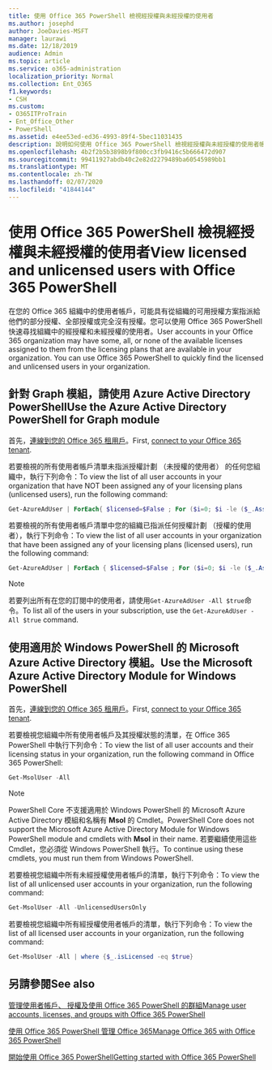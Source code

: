 ```yaml
---
title: 使用 Office 365 PowerShell 檢視經授權與未經授權的使用者
ms.author: josephd
author: JoeDavies-MSFT
manager: laurawi
ms.date: 12/18/2019
audience: Admin
ms.topic: article
ms.service: o365-administration
localization_priority: Normal
ms.collection: Ent_O365
f1.keywords:
- CSH
ms.custom:
- O365ITProTrain
- Ent_Office_Other
- PowerShell
ms.assetid: e4ee53ed-ed36-4993-89f4-5bec11031435
description: 說明如何使用 Office 365 PowerShell 檢視經授權與未經授權的使用者帳戶。
ms.openlocfilehash: 4b2f2b5b3898b9f800cc3fb9416c5b666472d907
ms.sourcegitcommit: 99411927abdb40c2e82d2279489ba60545989bb1
ms.translationtype: MT
ms.contentlocale: zh-TW
ms.lasthandoff: 02/07/2020
ms.locfileid: "41844144"
---
```

# <a name="view-licensed-and-unlicensed-users-with-office-365-powershell"></a><span data-ttu-id="ba724-103">使用 Office 365 PowerShell 檢視經授權與未經授權的使用者</span><span class="sxs-lookup"><span data-stu-id="ba724-103">View licensed and unlicensed users with Office 365 PowerShell</span></span>

<span data-ttu-id="ba724-p101">在您的 Office 365 組織中的使用者帳戶，可能具有從組織的可用授權方案指派給他們的部分授權、全部授權或完全沒有授權。您可以使用 Office 365 PowerShell 快速尋找組織中的經授權和未經授權的使用者。</span><span class="sxs-lookup"><span data-stu-id="ba724-p101">User accounts in your Office 365 organization may have some, all, or none of the available licenses assigned to them from the licensing plans that are available in your organization. You can use Office 365 PowerShell to quickly find the licensed and unlicensed users in your organization.</span></span>

## <a name="use-the-azure-active-directory-powershell-for-graph-module"></a><span data-ttu-id="ba724-106">針對 Graph 模組，請使用 Azure Active Directory PowerShell</span><span class="sxs-lookup"><span data-stu-id="ba724-106">Use the Azure Active Directory PowerShell for Graph module</span></span>

<span data-ttu-id="ba724-107">首先，[連線到您的 Office 365 租用戶](connect-to-office-365-powershell.md#connect-with-the-azure-active-directory-powershell-for-graph-module)。</span><span class="sxs-lookup"><span data-stu-id="ba724-107">First, [connect to your Office 365 tenant](connect-to-office-365-powershell.md#connect-with-the-azure-active-directory-powershell-for-graph-module).</span></span>
 
<span data-ttu-id="ba724-108">若要檢視的所有使用者帳戶清單未指派授權計劃 （未授權的使用者） 的任何您組織中，執行下列命令：</span><span class="sxs-lookup"><span data-stu-id="ba724-108">To view the list of all user accounts in your organization that have NOT been assigned any of your licensing plans (unlicensed users), run the following command:</span></span>
  
```powershell
Get-AzureAdUser | ForEach{ $licensed=$False ; For ($i=0; $i -le ($_.AssignedLicenses | Measure).Count ; $i++) { If( [string]::IsNullOrEmpty(  $_.AssignedLicenses[$i].SkuId ) -ne $True) { $licensed=$true } } ; If( $licensed -eq $false) { Write-Host $_.UserPrincipalName} }
```

<span data-ttu-id="ba724-109">若要檢視的所有使用者帳戶清單中您的組織已指派任何授權計劃 （授權的使用者），執行下列命令：</span><span class="sxs-lookup"><span data-stu-id="ba724-109">To view the list of all user accounts in your organization that have been assigned any of your licensing plans (licensed users), run the following command:</span></span>
  
```powershell
Get-AzureAdUser | ForEach { $licensed=$False ; For ($i=0; $i -le ($_.AssignedLicenses | Measure).Count ; $i++) { If( [string]::IsNullOrEmpty(  $_.AssignedLicenses[$i].SkuId ) -ne $True) { $licensed=$true } } ; If( $licensed -eq $true) { Write-Host $_.UserPrincipalName} }
```

>[!Note]
><span data-ttu-id="ba724-110">若要列出所有在您的訂閱中的使用者，請使用`Get-AzureAdUser -All $true`命令。</span><span class="sxs-lookup"><span data-stu-id="ba724-110">To list all of the users in your subscription, use the `Get-AzureAdUser -All $true` command.</span></span>
>

## <a name="use-the-microsoft-azure-active-directory-module-for-windows-powershell"></a><span data-ttu-id="ba724-111">使用適用於 Windows PowerShell 的 Microsoft Azure Active Directory 模組。</span><span class="sxs-lookup"><span data-stu-id="ba724-111">Use the Microsoft Azure Active Directory Module for Windows PowerShell</span></span>

<span data-ttu-id="ba724-112">首先，[連線到您的 Office 365 租用戶](connect-to-office-365-powershell.md#connect-with-the-microsoft-azure-active-directory-module-for-windows-powershell)。</span><span class="sxs-lookup"><span data-stu-id="ba724-112">First, [connect to your Office 365 tenant](connect-to-office-365-powershell.md#connect-with-the-microsoft-azure-active-directory-module-for-windows-powershell).</span></span>

<span data-ttu-id="ba724-113">若要檢視您組織中所有使用者帳戶及其授權狀態的清單，在 Office 365 PowerShell 中執行下列命令：</span><span class="sxs-lookup"><span data-stu-id="ba724-113">To view the list of all user accounts and their licensing status in your organization, run the following command in Office 365 PowerShell:</span></span>
  
```powershell
Get-MsolUser -All
```

>[!Note]
><span data-ttu-id="ba724-114">PowerShell Core 不支援適用於 Windows PowerShell 的 Microsoft Azure Active Directory 模組和名稱有 **Msol** 的 Cmdlet。</span><span class="sxs-lookup"><span data-stu-id="ba724-114">PowerShell Core does not support the Microsoft Azure Active Directory Module for Windows PowerShell module and cmdlets with **Msol** in their name.</span></span> <span data-ttu-id="ba724-115">若要繼續使用這些 Cmdlet，您必須從 Windows PowerShell 執行。</span><span class="sxs-lookup"><span data-stu-id="ba724-115">To continue using these cmdlets, you must run them from Windows PowerShell.</span></span>
>

<span data-ttu-id="ba724-116">若要檢視您組織中所有未經授權使用者帳戶的清單，執行下列命令：</span><span class="sxs-lookup"><span data-stu-id="ba724-116">To view the list of all unlicensed user accounts in your organization, run the following command:</span></span>
  
```powershell
Get-MsolUser -All -UnlicensedUsersOnly
```

<span data-ttu-id="ba724-117">若要檢視您組織中所有經授權使用者帳戶的清單，執行下列命令：</span><span class="sxs-lookup"><span data-stu-id="ba724-117">To view the list of all licensed user accounts in your organization, run the following command:</span></span>
  
```powershell
Get-MsolUser -All | where {$_.isLicensed -eq $true}
```

## <a name="see-also"></a><span data-ttu-id="ba724-118">另請參閱</span><span class="sxs-lookup"><span data-stu-id="ba724-118">See also</span></span>

[<span data-ttu-id="ba724-119">管理使用者帳戶、 授權及使用 Office 365 PowerShell 的群組</span><span class="sxs-lookup"><span data-stu-id="ba724-119">Manage user accounts, licenses, and groups with Office 365 PowerShell</span></span>](manage-user-accounts-and-licenses-with-office-365-powershell.md)
  
[<span data-ttu-id="ba724-120">使用 Office 365 PowerShell 管理 Office 365</span><span class="sxs-lookup"><span data-stu-id="ba724-120">Manage Office 365 with Office 365 PowerShell</span></span>](manage-office-365-with-office-365-powershell.md)
  
[<span data-ttu-id="ba724-121">開始使用 Office 365 PowerShell</span><span class="sxs-lookup"><span data-stu-id="ba724-121">Getting started with Office 365 PowerShell</span></span>](getting-started-with-office-365-powershell.md)
